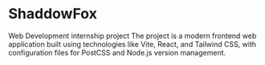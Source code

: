 # ShaddowFox
Web Development internship project 
The project is a modern frontend web application built using technologies like Vite, React, and Tailwind CSS, with configuration files for PostCSS and Node.js version management.
